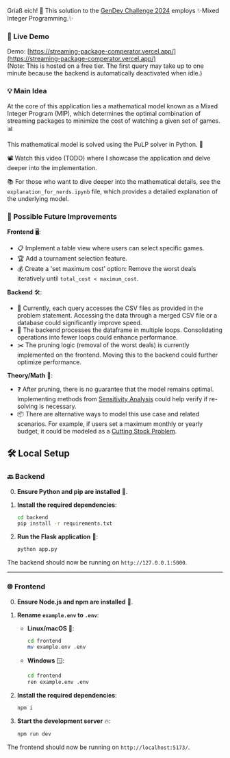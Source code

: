 Griaß eich! 🐄 This solution to the [GenDev Challenge 2024](https://github.com/check24-scholarships/check24-best-combination-challenge) employs ✨Mixed Integer Programming.✨

### 🚀 Live Demo
Demo: [https://streaming-package-comperator.vercel.app/](https://streaming-package-comperator.vercel.app/)  
(Note: This is hosted on a free tier. The first query may take up to one minute because the backend is automatically deactivated when idle.)

### 💡 Main Idea
At the core of this application lies a mathematical model known as a Mixed Integer Program (MIP), which determines the optimal combination of streaming packages to minimize the cost of watching a given set of games. 📊

This mathematical model is solved using the PuLP solver in Python. 🐍

📽️ Watch this video (TODO) where I showcase the application and delve deeper into the implementation.

📚 For those who want to dive deeper into the mathematical details, see the `explanation_for_nerds.ipynb` file, which provides a detailed explanation of the underlying model.  

### 🔧 Possible Future Improvements
**Frontend** 🖥️:  
  * 📋 Implement a table view where users can select specific games.  
  * 🏆 Add a tournament selection feature.  
  * 💰 Create a 'set maximum cost' option: Remove the worst deals iteratively until ```total_cost < maximum_cost```.

**Backend** 🛠️:  
  * 📂 Currently, each query accesses the CSV files as provided in the problem statement. Accessing the data through a merged CSV file or a database could significantly improve speed.  
  * 🔄 The backend processes the dataframe in multiple loops. Consolidating operations into fewer loops could enhance performance.  
  * ✂️ The pruning logic (removal of the worst deals) is currently implemented on the frontend. Moving this to the backend could further optimize performance.

**Theory/Math** 📐:  
  * ❓ After pruning, there is no guarantee that the model remains optimal. Implementing methods from [Sensitivity Analysis](https://ocw.ehu.eus/pluginfile.php/40934/mod_resource/content/1/4_Sensitivity.pdf) could help verify if re-solving is necessary.  
  * 📦 There are alternative ways to model this use case and related scenarios. For example, if users set a maximum monthly or yearly budget, it could be modeled as a [Cutting Stock Problem](https://en.wikipedia.org/wiki/Cutting_stock_problem).


## 🛠️ Local Setup

### 🔙 Backend
0. **Ensure Python and pip are installed** 🐍.

1. **Install the required dependencies**:
    ```sh
    cd backend
    pip install -r requirements.txt
    ```

2. **Run the Flask application** 🚀:
    ```sh
    python app.py
    ```

The backend should now be running on `http://127.0.0.1:5000`.

---

### 🌐 Frontend
0. **Ensure Node.js and npm are installed** 🌳.

1. **Rename `example.env` to `.env`**:

   - **Linux/macOS** 🐧:
     ```sh
     cd frontend
     mv example.env .env
     ```

   - **Windows** 🪟:
     ```sh
     cd frontend
     ren example.env .env
     ```

2. **Install the required dependencies**:
    ```sh
    npm i
    ```

3. **Start the development server** 🔥:
    ```sh
    npm run dev
    ```

The frontend should now be running on `http://localhost:5173/`.
